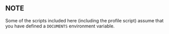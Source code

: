 ## NOTE
Some of the scripts included here (including the profile script) assume that you have defined a `DOCUMENTS` environment variable.
